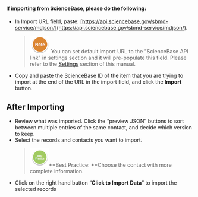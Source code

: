 #### If importing from ScienceBase, please do the following:

* In Import URL field, paste: [https://api.sciencebase.gov/sbmd-service/mdjson/](https://api.sciencebase.gov/sbmd-service/mdjson/).
  > ![](/assets/NoteSmall.png) You can set default import URL to the "ScienceBase API link" in settings section and it will pre-populate this field. Please refer to the [Settings](/settings.md) section of this manual.
* Copy and paste the ScienceBase ID of the item that you are trying to import at the end of the URL in the import field, and click the **Import** button.

## After Importing

* Review what was imported. Click the “preview JSON” buttons to sort between multiple entries of the same contact, and decide which version to keep. 
* Select the records and contacts you want to import.
  > ![](/assets/BestPracticeSmall.png)**Best Practice: **Choose the contact with more complete information.
* Click on the right hand button “**Click to Import Data**” to import the selected records



